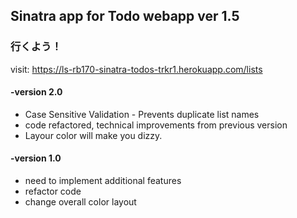 ## Sinatra app for Todo webapp ver 1.5 ##

### 行くよう！ ###

visit: https://ls-rb170-sinatra-todos-trkr1.herokuapp.com/lists

#### -version 2.0 ###
- Case Sensitive Validation - Prevents duplicate list names
- code refactored, technical improvements from previous version
- Layour color will make you dizzy.


#### -version 1.0 ###
- need to implement additional features
- refactor code
- change overall color layout
